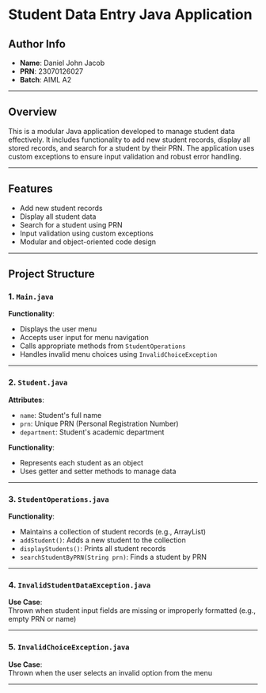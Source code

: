# Student Data Entry Java Application

## Author Info
- **Name**: Daniel John Jacob  
- **PRN**: 23070126027  
- **Batch**: AIML A2  

---

## Overview

This is a modular Java application developed to manage student data effectively. It includes functionality to add new student records, display all stored records, and search for a student by their PRN. The application uses custom exceptions to ensure input validation and robust error handling.

---

## Features

- Add new student records  
- Display all student data  
- Search for a student using PRN  
- Input validation using custom exceptions  
- Modular and object-oriented code design  

---

## Project Structure

### 1. `Main.java`
**Functionality**:
- Displays the user menu  
- Accepts user input for menu navigation  
- Calls appropriate methods from `StudentOperations`  
- Handles invalid menu choices using `InvalidChoiceException`  

---

### 2. `Student.java`
**Attributes**:
- `name`: Student's full name  
- `prn`: Unique PRN (Personal Registration Number)  
- `department`: Student's academic department  

**Functionality**:
- Represents each student as an object  
- Uses getter and setter methods to manage data  

---

### 3. `StudentOperations.java`
**Functionality**:
- Maintains a collection of student records (e.g., ArrayList)  
- `addStudent()`: Adds a new student to the collection  
- `displayStudents()`: Prints all student records  
- `searchStudentByPRN(String prn)`: Finds a student by PRN  

---

### 4. `InvalidStudentDataException.java`
**Use Case**:  
Thrown when student input fields are missing or improperly formatted (e.g., empty PRN or name)  

---

### 5. `InvalidChoiceException.java`
**Use Case**:  
Thrown when the user selects an invalid option from the menu  

---


